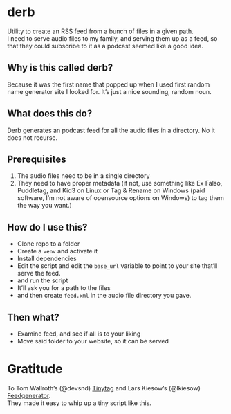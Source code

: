 # derb
Utility to create an RSS feed from a bunch of files in a given path.  
I need to serve audio files to my family, and serving them up as a feed, so that they could subscribe to it as a podcast seemed like a good idea. 

## Why is this called derb?  
Because it was the first name that popped up when I used first random name generator site I looked for. It’s just a nice sounding, random noun.
  
## What does this do?
Derb generates an podcast feed for all the audio files in a directory. No it does not recurse.  

## Prerequisites
1. The audio files need to be in a single directory
2. They need to have proper metadata (if not, use something like Ex Falso, Puddletag, and Kid3 on Linux or Tag & Rename on Windows (paid software, I’m not aware of opensource options on Windows) to tag them the way you want.)

## How do I use this?
- Clone repo to a folder
- Create a `venv` and activate it
- Install dependencies
- Edit the script and edit the `base_url` variable to point to your site that’ll serve the feed.
- and run the script 
- It’ll ask you for a path to the files
- and then create `feed.xml` in the audio file directory you gave.

## Then what?  
- Examine feed, and see if all is to your liking
- Move said folder to your website, so it can be served

# Gratitude
To Tom Wallroth’s (@devsnd) [Tinytag](https://github.com/devsnd/tinytag) and  Lars Kiesow’s (@lkiesow) [Feedgenerator](https://github.com/lkiesow/python-feedgen).  
They made it easy to whip up a tiny script like this.